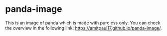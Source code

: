 # panda-image
This is an image of panda which is made with pure css only. 
You can check the overview in the following link:
https://amitpaul17.github.io/panda-image/. 
